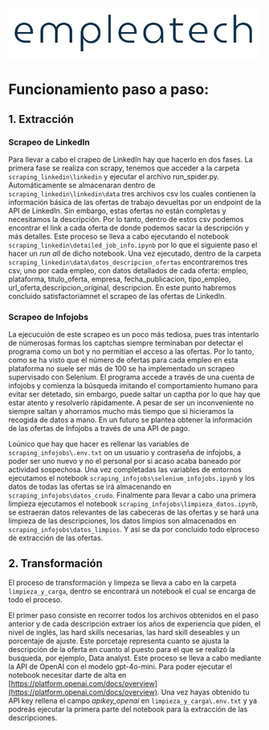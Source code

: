![alt text](imagenes/logo_sin_fondo_2.png)



# Funcionamiento paso a paso:

## **1. Extracción**

### **Scrapeo de LinkedIn**

Para llevar a cabo el crapeo de LinkedIn hay que hacerlo en dos fases. La primera fase se realiza con scrapy, tenemos que acceder a la carpeta `scraping_linkedin\linkedin` y ejecutar el archivo run_spider.py. Automáticamente se almacenaran dentro de `scraping_linkedin\linkedin\data` tres archivos csv los cuales contienen la información básica de las ofertas de trabajo devueltas por un endpoint de la API de LinkedIn. Sin embargo, estas ofertas no están completas y necesitamos la descripción. Por lo tanto, dentro de estos csv podemos encontrar el link a cada oferta de donde podemos sacar la descripción y más detalles. Este proceso se lleva a cabo ejecutando el notebook `scraping_linkedin\detailed_job_info.ipynb` por lo que el siguiente paso el hacer un *run all* de dicho notebook. Una vez ejecutado, dentro de la carpeta `scraping_linkedin\data\datos_descripcion_ofertas` encontraremos tres csv, uno por cada empleo, con datos detallados de cada oferta: empleo, plataforma, titulo_oferta, empresa, fecha_publicacion, tipo_empleo, url_oferta,descripcion_original, descripcion. En este punto habremos concluido satisfactoriamnet el scrapeo de las ofertas de LinkedIn.

### **Scrapeo de Infojobs**

La ejecucuión de este scrapeo es un poco más tediosa, pues tras intentarlo de númerosas formas los captchas siempre terminaban por detectar el programa como un bot y no permitían el acceso a las ofertas. Por lo tanto, como se ha visto que el número de ofertas para cada empleo en esta plataforma no suele ser más de 100 se ha implementado un scrapeo supervisado con Selenium. El programa accede a través de una cuenta de infojobs y comienza la búsqueda imitando el comportamiento humano para evitar ser detetado, sin embargo, puede saltar un captha por lo que hay que estar atento y resolverlo rápidamente. A pesar de ser un inconveniente no siempre saltan y ahorramos mucho más tiempo que si hicieramos la recogida de datos a mano. En un futuro se plantea obtener la información de las ofertas de Infojobs a través de una API de pago. 

Loúnico que hay que hacer es rellenar las variables de `scraping_infojobs\.env.txt` on un usuario y contraseña de infojobs, a poder ser uno nuevo y no el personal por si acaso acaba baneado por actividad sospechosa. Una vez completadas las variables de entornos ejecutamos el notebook `scraping_infojobs\selenium_infojobs.ipynb` y los datos de todas las ofertas se irá almacenando en `scraping_infojobs\datos_crudo`. Finalmente para llevar a cabo una primera limpieza ejecutamos el notebook `scraping_infojobs\limpieza_datos.ipynb`, se estraeran datos relevantes de las cabeceras de las ofertas y se hará una limpieza de las descripciones, los datos limpios son almacenados en `scraping_infojobs\datos_limpios`. Y así se da por concluido todo elproceso de extracción de las ofertas.


## **2. Transformación**

El proceso de transformación y limpeza se lleva a cabo en la carpeta `limpieza_y_carga`, dentro se encontrará un notebook el cual se encarga de todo el proceso. 

El primer paso consiste en recorrer todos los archivos obtenidos en el paso anterior y de cada descripción extraer los años de experiencia que piden, el nivel de inglés, las hard skills necesarias, las hard skill deseables y un porcentaje de ajuste. Este porcetaje representa cuanto se ajusta la descripción de la oferta en cuanto al puesto para el que se realizó la busqueda, por ejemplo, Data analyst. Este proceso se lleva a cabo mediante la API de OpenAI con el modelo gpt-4o-mini. Para poder ejecutar el notebook necesitar darte de alta en [https://platform.openai.com/docs/overview](https://platform.openai.com/docs/overview). Una vez hayas obtenido tu API key rellena el campo *apikey_openai* en `limpieza_y_carga\.env.txt` y ya podreás ejecutar la primera parte del notebook para la extracción de las descripciones.


